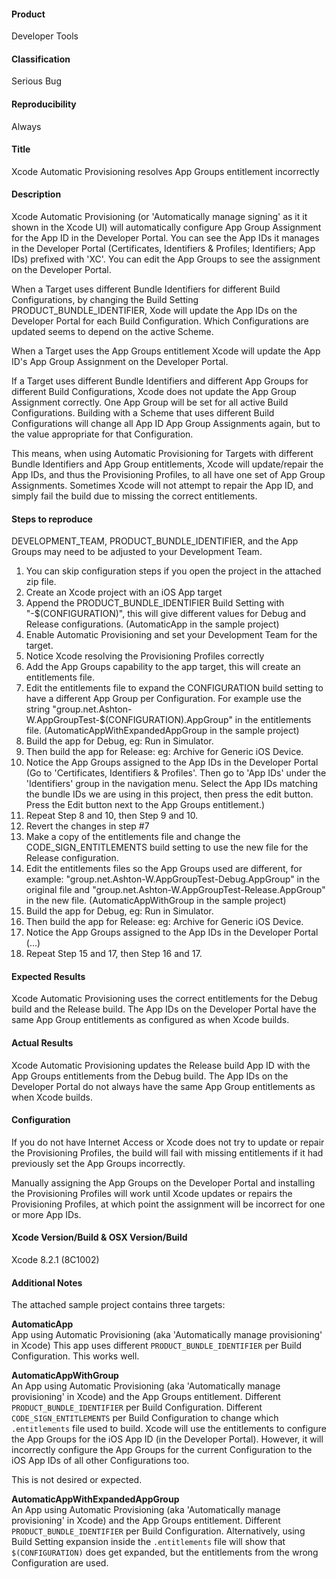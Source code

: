 
#### Product
Developer Tools

#### Classification
Serious Bug

#### Reproducibility
Always

#### Title
Xcode Automatic Provisioning resolves App Groups entitlement incorrectly

#### Description
Xcode Automatic Provisioning (or 'Automatically manage signing' as it it shown in the Xcode UI) will automatically configure App Group Assignment for the App ID in the Developer Portal. You can see the App IDs it manages in the Developer Portal (Certificates, Identifiers & Profiles; Identifiers; App IDs) prefixed with 'XC'. You can edit the App Groups to see the assignment on the Developer Portal.

When a Target uses different Bundle Identifiers for different Build Configurations, by changing the Build Setting PRODUCT_BUNDLE_IDENTIFIER, Xode will update the App IDs on the Developer Portal for each Build Configuration. Which Configurations are updated seems to depend on the active Scheme.

When a Target uses the App Groups entitlement Xcode will update the App ID's App Group Assignment on the Developer Portal.

If a Target uses different Bundle Identifiers and different App Groups for different Build Configurations, Xcode does not update the App Group Assignment correctly. One App Group will be set for all active Build Configurations. Building with a Scheme that uses different Build Configurations will change all App ID App Group Assignments again, but to the value appropriate for that Configuration.

This means, when using Automatic Provisioning for Targets with different Bundle Identifiers and App Group entitlements, Xcode will update/repair the App IDs, and thus the Provisioning Profiles, to all have one set of App Group Assignments.
Sometimes Xcode will not attempt to repair the App ID, and simply fail the build due to missing the correct entitlements.

#### Steps to reproduce

DEVELOPMENT_TEAM, PRODUCT_BUNDLE_IDENTIFIER, and the App Groups may need to be adjusted to your Development Team.

 1. You can skip configuration steps if you open the project in the attached zip file.
 2. Create an Xcode project with an iOS App target
 3. Append the PRODUCT_BUNDLE_IDENTIFIER Build Setting with "-$(CONFIGURATION)", this will give different values for Debug and Release configurations. (AutomaticApp in the sample project)
 4. Enable Automatic Provisioning and set your Development Team for the target.
 5. Notice Xcode resolving the Provisioning Profiles correctly
 6. Add the App Groups capability to the app target, this will create an entitlements file.
 7. Edit the entitlements file to expand the CONFIGURATION build setting to have a different App Group per Configuration. For example use the string "group.net.Ashton-W.AppGroupTest-$(CONFIGURATION).AppGroup" in the entitlements file. (AutomaticAppWithExpandedAppGroup in the sample project)
 8. Build the app for Debug, eg: Run in Simulator.
 9. Then build the app for Release: eg: Archive for Generic iOS Device.
10. Notice the App Groups assigned to the App IDs in the Developer Portal (Go to 'Certificates, Identifiers & Profiles'. Then go to 'App IDs' under the 'Identifiers' group in the navigation menu. Select the App IDs matching the bundle IDs we are using in this project, then press the edit button. Press the Edit button next to the App Groups entitlement.)
11. Repeat Step 8 and 10, then Step 9 and 10.
12. Revert the changes in step #7
13. Make a copy of the entitlements file and change the CODE_SIGN_ENTITLEMENTS build setting to use the new file for the Release configuration.
14. Edit the entitlements files so the App Groups used are different, for example: "group.net.Ashton-W.AppGroupTest-Debug.AppGroup" in the original file and "group.net.Ashton-W.AppGroupTest-Release.AppGroup" in the new file. (AutomaticAppWithGroup in the sample project)
15. Build the app for Debug, eg: Run in Simulator.
16. Then build the app for Release: eg: Archive for Generic iOS Device.
17. Notice the App Groups assigned to the App IDs in the Developer Portal (...)
18. Repeat Step 15 and 17, then Step 16 and 17.

#### Expected Results
Xcode Automatic Provisioning uses the correct entitlements for the Debug build and the Release build.
The App IDs on the Developer Portal have the same App Group entitlements as configured as when Xcode builds.

#### Actual Results
Xcode Automatic Provisioning updates the Release build App ID with the App Groups entitlements from the Debug build.
The App IDs on the Developer Portal do not always have the same App Group entitlements as when Xcode builds.

#### Configuration
If you do not have Internet Access or Xcode does not try to update or repair the Provisioning Profiles, the build will fail with missing entitlements if it had previously set the App Groups incorrectly.

Manually assigning the App Groups on the Developer Portal and installing the Provisioning Profiles will work until Xcode updates or repairs the Provisioning Profiles, at which point the assignment will be incorrect for one or more App IDs.

#### Xcode Version/Build & OSX Version/Build
Xcode 8.2.1 (8C1002)

#### Additional Notes

The attached sample project contains three targets:

**AutomaticApp**   
App using Automatic Provisioning (aka 'Automatically manage provisioning' in Xcode)
This app uses different `PRODUCT_BUNDLE_IDENTIFIER` per Build Configuration.
This works well.

**AutomaticAppWithGroup**   
An App using Automatic Provisioning (aka 'Automatically manage provisioning' in Xcode)
and the App Groups entitlement.
Different `PRODUCT_BUNDLE_IDENTIFIER` per Build Configuration.
Different `CODE_SIGN_ENTITLEMENTS` per Build Configuration to change which `.entitlements` file used to build.
Xcode will use the entitlements to configure the App Groups for the iOS App ID (in the Developer Portal). However, it will incorrectly configure the App Groups for the current Configuration to the iOS App IDs of all other Configurations too.

This is not desired or expected.

**AutomaticAppWithExpandedAppGroup**   
An App using Automatic Provisioning (aka 'Automatically manage provisioning' in Xcode)
and the App Groups entitlement.
Different `PRODUCT_BUNDLE_IDENTIFIER` per Build Configuration.
Alternatively, using Build Setting expansion inside the `.entitlements` file will show that `$(CONFIGURATION)` does get expanded, but the entitlements from the wrong Configuration are used.



